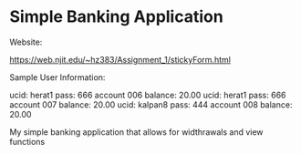 # Simple Banking Application

Website: 

https://web.njit.edu/~hz383/Assignment_1/stickyForm.html


Sample User Information:

ucid: herat1    pass: 666     account 006    balance: 20.00
ucid: herat1    pass: 666     account 007    balance: 20.00
ucid: kalpan8   pass: 444     account 008    balance: 20.00

My simple banking application that allows for widthrawals and view functions
